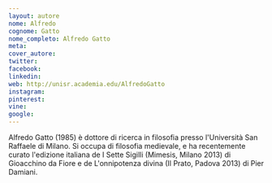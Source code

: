 ```yaml
---
layout: autore
nome: Alfredo
cognome: Gatto
nome_completo: Alfredo Gatto
meta:
cover_autore:
twitter: 
facebook:
linkedin:
web: http://unisr.academia.edu/AlfredoGatto
instagram:
pinterest:
vine:
google:
---
```

Alfredo Gatto (1985) è dottore di ricerca in filosofia presso l'Università San Raffaele di Milano. Si occupa di filosofia medievale, e ha recentemente curato l'edizione italiana de I Sette Sigilli (Mimesis, Milano 2013) di Gioacchino da Fiore e de L'onnipotenza divina (Il Prato, Padova 2013) di Pier Damiani.
